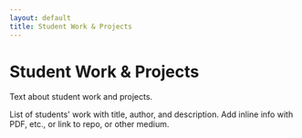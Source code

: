 ```yaml
---
layout: default
title: Student Work & Projects
---
```


<main>
  <h1>Student Work & Projects</h1>
</main>

<section>
  <p>
    Text about student work and projects.
  </p>
  <p>
    List of students' work with title, author, and description. Add inline info with PDF, etc., or link to repo, or other medium.
  </p>
</section>
